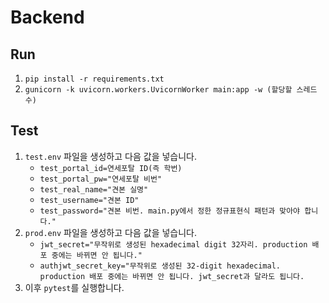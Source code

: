 # Backend
## Run
1. `pip install -r requirements.txt`
1. `gunicorn -k uvicorn.workers.UvicornWorker main:app -w (할당할 스레드 수)`
## Test
1. `test.env` 파일을 생성하고 다음 값을 넣습니다.
    - `test_portal_id=연세포탈 ID(즉 학번)`
    - `test_portal_pw="연세포탈 비번"`
    - `test_real_name="견본 실명"`
    - `test_username="견본 ID"`
    - `test_password="견본 비번. main.py에서 정한 정규표현식 패턴과 맞아야 합니다."`
1. `prod.env` 파일을 생성하고 다음 값을 넣습니다.
    - `jwt_secret="무작위로 생성된 hexadecimal digit 32자리. production 배포 중에는 바뀌면 안 됩니다."`
    - `authjwt_secret_key="무작위로 생성된 32-digit hexadecimal. production 배포 중에는 바뀌면 안 됩니다. jwt_secret과 달라도 됩니다.`
1. 이후 `pytest`를 실행합니다.